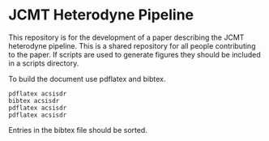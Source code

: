 
JCMT Heterodyne Pipeline
=================

This repository is for the development of a paper describing the JCMT heterodyne pipeline.
This is a shared repository for all people contributing to the paper. If scripts are used
to generate figures they should be included in a scripts directory.

To build the document use pdflatex and bibtex.

    pdflatex acsisdr
    bibtex acsisdr
    pdflatex acsisdr
    pdflatex acsisdr

Entries in the bibtex file should be sorted.
